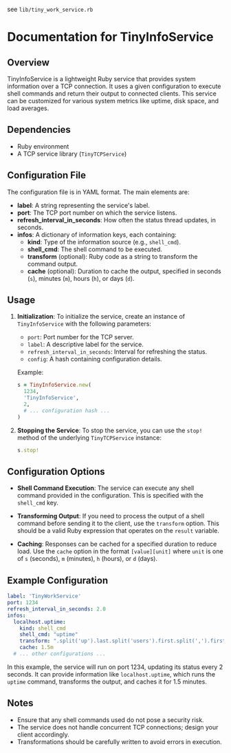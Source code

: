 see `lib/tiny_work_service.rb`

# Documentation for TinyInfoService

## Overview
TinyInfoService is a lightweight Ruby service that provides system information over a TCP connection. It uses a given configuration to execute shell commands and return their output to connected clients. This service can be customized for various system metrics like uptime, disk space, and load averages.

## Dependencies
- Ruby environment
- A TCP service library (`TinyTCPService`)

## Configuration File
The configuration file is in YAML format. The main elements are:

- **label**: A string representing the service's label.
- **port**: The TCP port number on which the service listens.
- **refresh_interval_in_seconds**: How often the status thread updates, in seconds.
- **infos**: A dictionary of information keys, each containing:
  - **kind**: Type of the information source (e.g., `shell_cmd`).
  - **shell_cmd**: The shell command to be executed.
  - **transform** (optional): Ruby code as a string to transform the command output.
  - **cache** (optional): Duration to cache the output, specified in seconds (`s`), minutes (`m`), hours (`h`), or days (`d`).

## Usage
1. **Initialization**:
   To initialize the service, create an instance of `TinyInfoService` with the following parameters:
   - `port`: Port number for the TCP server.
   - `label`: A descriptive label for the service.
   - `refresh_interval_in_seconds`: Interval for refreshing the status.
   - `config`: A hash containing configuration details.

   Example:
   ```ruby
   s = TinyInfoService.new(
     1234,
     'TinyInfoService',
     2,
     # ... configuration hash ...
   )
   ```

2. **Stopping the Service**:
   To stop the service, you can use the `stop!` method of the underlying `TinyTCPService` instance:
   ```ruby
   s.stop!
   ```

## Configuration Options
- **Shell Command Execution**:
  The service can execute any shell command provided in the configuration. This is specified with the `shell_cmd` key.

- **Transforming Output**:
  If you need to process the output of a shell command before sending it to the client, use the `transform` option. This should be a valid Ruby expression that operates on the `result` variable.

- **Caching**:
  Responses can be cached for a specified duration to reduce load. Use the `cache` option in the format `[value][unit]` where `unit` is one of `s` (seconds), `m` (minutes), `h` (hours), or `d` (days).

## Example Configuration
```yaml
label: 'TinyWorkService'
port: 1234
refresh_interval_in_seconds: 2.0
infos:
  localhost.uptime:
    kind: shell_cmd
    shell_cmd: "uptime"
    transform: ".split('up').last.split('users').first.split(',').first(2).join.strip"
    cache: 1.5m
  # ... other configurations ...
```

In this example, the service will run on port 1234, updating its status every 2 seconds. It can provide information like `localhost.uptime`, which runs the `uptime` command, transforms the output, and caches it for 1.5 minutes.

## Notes
- Ensure that any shell commands used do not pose a security risk.
- The service does not handle concurrent TCP connections; design your client accordingly.
- Transformations should be carefully written to avoid errors in execution.
